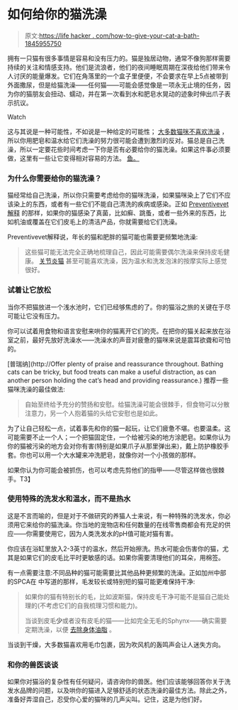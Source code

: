 # 如何给你的猫洗澡

> 原文:[https://life hacker . com/how-to-give-your-cat-a-bath-1845955750](https://lifehacker.com/how-to-give-your-cat-a-bath-1845955750)

拥有一只猫有很多事情是容易和没有压力的。猫是独居动物，通常不像狗那样需要持续的关注和情感支持。他们是流浪者，他们的夜间睡眠周期在深夜给他们带来令人讨厌的能量爆发。它们在角落里的一个盒子里便便，不会要求在早上5点被带到外面撒尿，但是给猫洗澡——任何猫——可能会感觉像是一项永无止境的任务，因为你的猫朋友会扭动、蠕动，并在第一次看到水和肥皂水晃动的迹象时伸出爪子表示抗议。

Watch

这与其说是一种可能性，不如说是一种给定的可能性； [大多数猫咪不喜欢洗澡](https://www.purina.co.uk/cats/health-and-nutrition/grooming-and-daily-care/do-cats-need-baths#:~:text=Most%20cats%20really%20dislike%20baths,getting%20their%20entire%20body%20wet.&text=However%2C%20if%20your%20cat%20needs,them%20to%20the%20vet%20first.) ，所以你用肥皂和温水给它们洗澡的努力很可能会遭到激烈的反对。猫总是自己洗澡，所以一定要花些时间考虑一下你是否有必要给你的猫洗澡。如果这件事必须要做，这里有一些让它变得相对容易的方法。 [鱼。](https://www.youtube.com/watch?v=DTcC7BvD7cw)

### 为什么你需要给你的猫洗澡？

猫经常给自己洗澡，所以你只需要考虑给你的猫咪洗澡，如果猫咪染上了它们不应该染上的东西，或者有一些它们不能自己清洗的疾病或感染。正如 [Preventivevet解释](http://preventivevet.com/cats/giving-a-cat-a-bath-why-and-how) 的那样，如果你的猫感染了真菌，比如癣、跳蚤，或者一些外来的东西，比如机油或覆盖在它们皮毛上的清洁产品，你就需要给它们洗澡。

Preventivevet解释说，年长的猫和肥胖的猫可能也需要更频繁地洗澡:

> 这些猫可能无法完全正确地梳理自己，因此可能需要偶尔洗澡来保持皮毛健康。 [关节炎猫](https://www.preventivevet.com/cats/arthritis-and-other-mobility-issues-in-older-cats-how-you-can-help) 甚至可能喜欢洗澡，因为温水和洗发泡沫的按摩实际上感觉很好。

### 试着让它放松

当你不把猫放进一个浅水池时，它们已经够焦虑的了。你的猫浴之旅的关键在于尽可能让它没有压力。

你可以试着用食物和语言安慰来哄你的猫离开它们的壳。在把你的猫关起来放在浴室之前，最好先放好洗澡水——洗澡水的声音对疲惫的猫咪来说是震耳欲聋和可怕的。

[普瑞纳](http://Offer plenty of praise and reassurance throughout. Bathing cats can be tricky, but food treats can make a useful distraction, as can another person holding the cat’s head and providing reassurance.) 推荐一些猫咪洗澡的最佳做法:

> 自始至终给予充分的赞扬和安慰。给猫洗澡可能会很棘手，但食物可以分散注意力，另一个人抱着猫的头给它安慰也是如此。

为了让自己轻松一点，试着事先和你的猫一起玩，让它们疲惫不堪。也要温柔。这可能需要不止一个人；一个把猫固定住，一个给被污染的地方涂肥皂。如果你认为你的猫被污染的地方会对你有害(特别是如果爪子从那里弹出来)，戴上防护橡胶手套。你也可以用一个大水罐来冲洗肥皂，就像你对一个小孩做的那样。

如果你认为你可能会被抓伤，也可以考虑先剪他们的指甲——尽管这样做也很棘手。T3】

### 使用特殊的洗发水和温水，而不是热水

这是不言而喻的，但是对于不做研究的养猫人士来说，有一种特殊的洗发水，你必须用它来给你的猫洗澡。你当地的宠物店和任何数量的在线零售商都会有充足的供应——你需要使用它，因为人类洗发水的pH值可能对猫有害。

你应该在浴缸里放入2-3英寸的温水，然后开始擦洗。热水可能会伤害你的猫，尤其是如果它们的皮毛比平时更敏感的话。如果你需要清理他们的耳朵，用棉签。

有一点需要注意:不同品种的猫可能需要比其他品种更频繁的洗澡。正如加州中部的SPCA在 中写道的那样，毛发较长或特别短的猫可能更难保持干净:

> 如果你的猫有特别长的毛，比如波斯猫，保持皮毛干净可能不是猫自己能处理的(不考虑它们的自我梳理习惯和能力)。
> 
> 当谈到皮毛**少**或者没有皮毛的猫——比如完全无毛的Sphynx——确实需要定期洗澡，以便 [去除身体油脂](https://www.purina.com/articles/cat/care/do-cats-need-baths) 。

当谈到干燥，大多数猫喜欢用毛巾包裹，因为吹风机的轰鸣声会让人迷失方向。

### 和你的兽医谈谈

如果你对猫浴的复杂性有任何疑问，请咨询你的兽医。他们应该能够回答你关于洗发水品牌的问题，以及哄你的猫进入足够舒适的状态洗澡的最佳方法。除此之外，准备好弄湿自己，忍受你心爱的猫咪的几声尖叫。记住，这是为他们好。